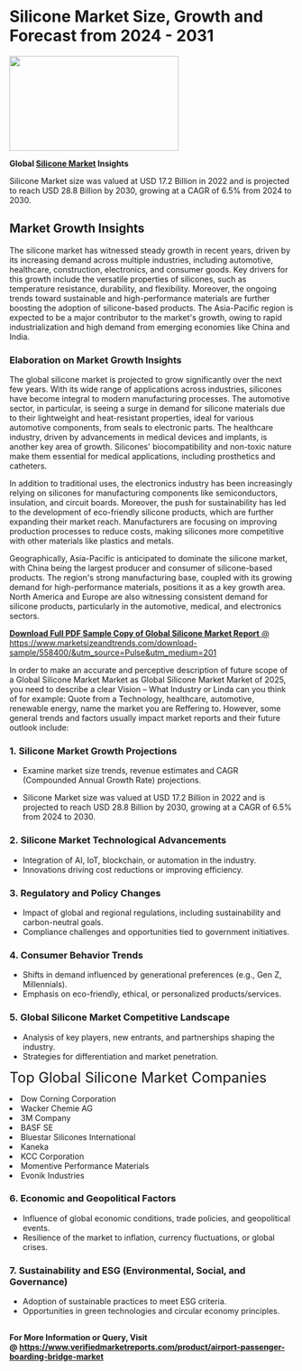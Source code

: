 <H1>Silicone Market Size, Growth and Forecast from 2024 - 2031</H1><img class="aligncenter size-medium wp-image-584254" src="https://thirdeyenews.in/wp-content/uploads/2024/09/Global-Market-Research-300x168.jpeg" alt="" width="300" height="168" /><p><strong>Global&nbsp;<a href="https://www.marketsizeandtrends.com/download-sample/558400/&amp;utm_source=Pulse&amp;utm_medium=201">Silicone Market</a> Insights</strong></p><p>Silicone Market size was valued at USD 17.2 Billion in 2022 and is projected to reach USD 28.8 Billion by 2030, growing at a CAGR of 6.5% from 2024 to 2030.</p><p><h2>Market Growth Insights</h2> <p>The silicone market has witnessed steady growth in recent years, driven by its increasing demand across multiple industries, including automotive, healthcare, construction, electronics, and consumer goods. Key drivers for this growth include the versatile properties of silicones, such as temperature resistance, durability, and flexibility. Moreover, the ongoing trends toward sustainable and high-performance materials are further boosting the adoption of silicone-based products. The Asia-Pacific region is expected to be a major contributor to the market's growth, owing to rapid industrialization and high demand from emerging economies like China and India.</p> <p><a href="#"></a></p> <h3>Elaboration on Market Growth Insights</h3> <p>The global silicone market is projected to grow significantly over the next few years. With its wide range of applications across industries, silicones have become integral to modern manufacturing processes. The automotive sector, in particular, is seeing a surge in demand for silicone materials due to their lightweight and heat-resistant properties, ideal for various automotive components, from seals to electronic parts. The healthcare industry, driven by advancements in medical devices and implants, is another key area of growth. Silicones' biocompatibility and non-toxic nature make them essential for medical applications, including prosthetics and catheters.</p> <p>In addition to traditional uses, the electronics industry has been increasingly relying on silicones for manufacturing components like semiconductors, insulation, and circuit boards. Moreover, the push for sustainability has led to the development of eco-friendly silicone products, which are further expanding their market reach. Manufacturers are focusing on improving production processes to reduce costs, making silicones more competitive with other materials like plastics and metals.</p> <p>Geographically, Asia-Pacific is anticipated to dominate the silicone market, with China being the largest producer and consumer of silicone-based products. The region's strong manufacturing base, coupled with its growing demand for high-performance materials, positions it as a key growth area. North America and Europe are also witnessing consistent demand for silicone products, particularly in the automotive, medical, and electronics sectors.</p> <p><a href="#"></p><p><span class=""><strong>Download Full PDF Sample Copy of Global Silicone Market Report</strong> @ <a href="https://www.marketsizeandtrends.com/download-sample/558400/&amp;utm_source=Pulse&amp;utm_medium=201" target="_blank">https://www.marketsizeandtrends.com/download-sample/558400/&amp;utm_source=Pulse&amp;utm_medium=201</a></span></p><p>In order to make an accurate and perceptive description of future scope of a Global&nbsp;Silicone Market Market as Global&nbsp;Silicone Market Market of 2025, you need to describe a clear Vision &ndash; What Industry or Linda can you think of for example: Quote from a Technology, healthcare, automotive, renewable energy, name the market you are Reffering to. However, some general trends and factors usually impact market reports and their future outlook include:</p><h3>1.&nbsp;<strong>Silicone Market Growth Projections</strong></h3><ul><li>Examine market size trends, revenue estimates and CAGR (Compounded Annual Growth Rate) projections.</li><li><p>Silicone Market size was valued at USD 17.2 Billion in 2022 and is projected to reach USD 28.8 Billion by 2030, growing at a CAGR of 6.5% from 2024 to 2030.</p></li></ul><h3>2.&nbsp;<strong>Silicone Market Technological Advancements</strong></h3><ul><li>Integration of AI, IoT, blockchain, or automation in the industry.</li><li>Innovations driving cost reductions or improving efficiency.</li></ul><h3>3.&nbsp;<strong>Regulatory and Policy Changes</strong></h3><ul><li>Impact of global and regional regulations, including sustainability and carbon-neutral goals.</li><li>Compliance challenges and opportunities tied to government initiatives.</li></ul><h3>4.&nbsp;<strong>Consumer Behavior Trends</strong></h3><ul><li>Shifts in demand influenced by generational preferences (e.g., Gen Z, Millennials).</li><li>Emphasis on eco-friendly, ethical, or personalized products/services.</li></ul><h3>5.&nbsp;<strong>Global Silicone Market Competitive Landscape</strong></h3><ul><li>Analysis of key players, new entrants, and partnerships shaping the industry.</li><li>Strategies for differentiation and market penetration.</li></ul><p data-pm-slice="1 1 []"><span style="color: inherit; font-family: inherit; font-size: 25px;">Top Global Silicone Market Companies</span></p><div class="" data-test-id=""><p><li>Dow Corning Corporation</li><li> Wacker Chemie AG</li><li> 3M Company</li><li> BASF SE</li><li> Bluestar Silicones International</li><li> Kaneka</li><li> KCC Corporation</li><li> Momentive Performance Materials</li><li> Evonik Industries</li></p></div><h3>6.&nbsp;<strong>Economic and Geopolitical Factors</strong></h3><ul><li>Influence of global economic conditions, trade policies, and geopolitical events.</li><li>Resilience of the market to inflation, currency fluctuations, or global crises.</li></ul><h3>7.&nbsp;<strong>Sustainability and ESG (Environmental, Social, and Governance)</strong></h3><ul><li>Adoption of sustainable practices to meet ESG criteria.</li><li>Opportunities in green technologies and circular economy principles.</li></ul><h2><strong style="font-size: 14px;">For More Information or Query, Visit @&nbsp;</strong><a style="background-color: #ffffff; font-size: 14px;" href="https://www.marketsizeandtrends.com/report/silicone-market/" target="_blank">https://www.verifiedmarketreports.com/product/airport-passenger-boarding-bridge-market</a></h2>
